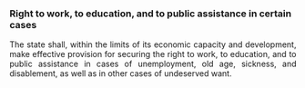 ### Right to work, to education, and to public assistance in certain cases
<div style="text-align: justify">

The state shall, within the limits of its economic capacity and development, make effective provision for securing the right to work, to education, and to public assistance in cases of unemployment, old age, sickness, and disablement, as well as in other cases of undeserved want.

</div>

